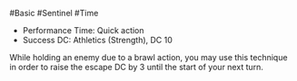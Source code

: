 #Basic #Sentinel #Time
 
- Performance Time: Quick action
- Success DC: Athletics (Strength), DC 10
 
While holding an enemy due to a brawl action, you may use this technique in order to raise the escape DC by 3 until the start of your next turn.